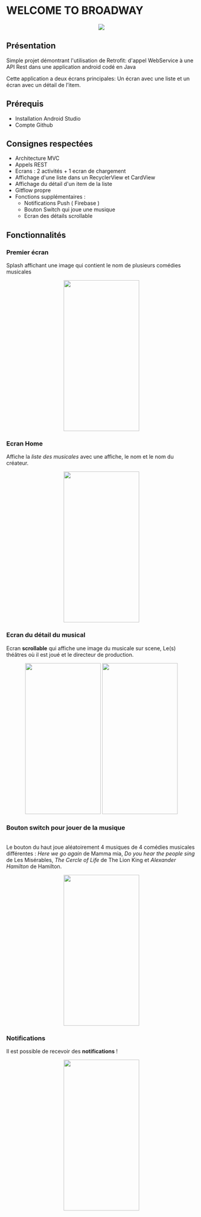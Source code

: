 # WELCOME TO BROADWAY
<p align="center">
  <img src = "https://www.nyctourist.com/sites/default/files/broadway_banner_0.jpg">
</p>

## Présentation
Simple projet démontrant l'utilisation de Retrofit: d'appel WebService à une API Rest dans une application android codé en Java

Cette application a deux écrans principales: Un écran avec une liste et un écran avec un détail de l’item.

## Prérequis
- Installation Android Studio
- Compte Github

## Consignes respectées

- Architecture MVC
- Appels REST
- Ecrans : 2 activités + 1 ecran de chargement
- Affichage d'une liste dans un RecyclerView et CardView
- Affichage du détail d'un item de la liste
- Gitflow propre
- Fonctions supplémentaires :
  - Notifications Push ( Firebase )
  - Bouton Switch qui joue une musique
  - Ecran des détails scrollable
  
## Fonctionnalités

### Premier écran 

Splash affichant une image qui contient le nom de plusieurs comédies musicales

<p align="center">
  <img width="200" height="400" src = "https://image.noelshack.com/fichiers/2019/14/5/1554450464-56268589-380919372752942-7115750530084765696-n.png">
</p>


### Ecran Home

Affiche la *liste des musicales* avec une affiche, le nom et le nom du créateur.

<p align="center">
  <img width="200" height="400" src = "https://image.noelshack.com/fichiers/2019/14/5/1554450351-56764389-395491591002467-858094406580830208-n.png">
</p>

### Ecran du détail du musical

Ecran **scrollable** qui affiche une image du musicale sur scene, Le(s) théâtres où il est joué et le directeur de production.

<p align="center">
  <img width="200" height="400" src = "https://image.noelshack.com/fichiers/2019/14/4/1554369289-56412391-2243236935995798-7822034404145889280-n.png">  <img width="200" height="400" src = "https://image.noelshack.com/fichiers/2019/14/4/1554369288-56248108-419179485535121-8605412296925118464-n.png">
</p>

### Bouton switch pour jouer de la musique 

<br> Le bouton du haut joue aléatoirement 4 musiques de 4 comédies musicales différentes : *Here we go again* de Mamma mia, *Do you hear the people sing* de Les Misérables, *The Cercle of Life* de The Lion King et *Alexander Hamilton* de Hamilton.
<p align="center">
  <img width="200" height="400" src = "https://image.noelshack.com/fichiers/2019/14/4/1554371627-56340186-808364709527128-3395331583480168448-n.png">
</p>

### Notifications

Il est possible de recevoir des **notifications** !
<p align="center">
  <img width="200" height="400" src = "https://image.noelshack.com/fichiers/2019/14/5/1554450308-56367306-1158492177666702-7747403819754979328-n.png">
</p>





